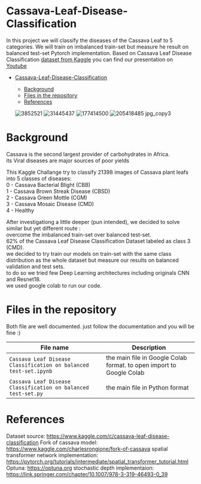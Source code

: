 # Cassava-Leaf-Disease-Classification
In this project we will classify the diseases of the Cassava Leaf to 5 categories. We will train on imbalanced train-set but measure he result on balanced test-set
Pytorch implementation.
Based on Cassava Leaf Disease Classification [dataset from Kaggle](https://www.kaggle.com/c/cassava-leaf-disease-classification)
you can find our presentation on [Youtube](https://youtu.be/yg20D6vt6BA)

- [Cassava-Leaf-Disease-Classification](#Cassava-Leaf-Disease-Classification)
  * [Background](#Background)
  * [Files in the repository](#Files-in-the-repository)
  * [References](#References)
  
  ![3852521](https://user-images.githubusercontent.com/81647059/124014048-b27cd700-d9eb-11eb-8776-601fa6e6ef60.jpg)
![31445437](https://user-images.githubusercontent.com/81647059/124014076-bb6da880-d9eb-11eb-9d9e-43cf718fff4e.jpg)
![177414500](https://user-images.githubusercontent.com/81647059/124014120-ca545b00-d9eb-11eb-9947-1962fc512d6b.jpg)
![205418485 jpg_copy3](https://user-images.githubusercontent.com/81647059/124014153-d50ef000-d9eb-11eb-8794-4c58ccc567ab.jpg)

  
  
  
  
  
# Background
Cassava is the second largest provider of carbohydrates in Africa.  
its Viral diseases are major sources of poor yields

This Kaggle Challange try to classify 21398 images of Cassava plant leafs into 5 classes of diseases:  
  0 - Cassava Bacterial Blight (CBB)  
  1 - Cassava Brown Streak Disease (CBSD)  
  2 - Cassava Green Mottle (CGM)  
  3 - Cassava Mosaic Disease (CMD)  
  4 - Healthy  
  
After investigationg a little deeper (pun intended), we decided to solve similar but yet different route :  
overcome the imbalanced train-set over balanced test-set.  
62% of the Cassava Leaf Disease Classification Dataset labeled as class 3 (CMD).  
we decided to try train our models on train-set with the same class distribution as the whole dataset but measure our results on balanced validation and test sets.  
to do so we tried few Deep Learning architectures including originals CNN and Resnet18.  
we used google colab to run our code.


# Files in the repository

Both file are well documented. just follow the documentation and you will be fine :)

|File name         | Description |
|----------------------|------|
|`Cassava Leaf Disease Classification on balanced test-set.ipynb`| the main file in Google Colab format. to open import to Google Colab|
|`Cassava Leaf Disease Classification on balanced test-set.py`| the main file in Python format|

# References

Dataset source: https://www.kaggle.com/c/cassava-leaf-disease-classification
Fork of cassava model: https://www.kaggle.com/charlesrongione/fork-of-cassava
spatial transformer network implementation: https://pytorch.org/tutorials/intermediate/spatial_transformer_tutorial.html
Optuna: https://optuna.org
stochastic depth implementaion: https://link.springer.com/chapter/10.1007/978-3-319-46493-0_39
